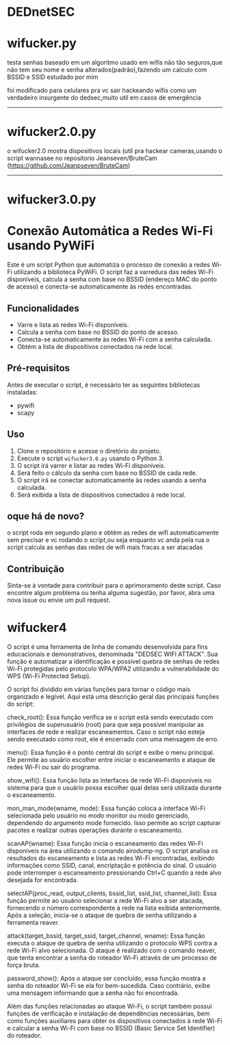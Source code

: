 # DEDnetSEC
# wifucker.py
testa senhas baseado em um algoritmo usado em wifis não tão seguros,que não tem seu nome e senha alterados(padrão),fazendo um calculo com BSSID e SSID estudado por mim

foi modificado para celulares pra vc sair hackeando wifis como um verdadeiro insurgente do dedsec,muito util em casos de emergência
_______________________________________
# wifucker2.0.py

o wifucker2.0 mostra dispositivos locais (util pra hackear cameras,usando o script wannasee no repositorio Jeanseven/BruteCam (https://github.com/Jeanpseven/BruteCam)
_______________________________________
# wifucker3.0.py
# Conexão Automática a Redes Wi-Fi usando PyWiFi

Este é um script Python que automatiza o processo de conexão a redes Wi-Fi utilizando a biblioteca PyWiFi. O script faz a varredura das redes Wi-Fi disponíveis, calcula a senha com base no BSSID (endereço MAC do ponto de acesso) e conecta-se automaticamente às redes encontradas.

## Funcionalidades

- Varre e lista as redes Wi-Fi disponíveis.
- Calcula a senha com base no BSSID do ponto de acesso.
- Conecta-se automaticamente às redes Wi-Fi com a senha calculada.
- Obtém a lista de dispositivos conectados na rede local.

## Pré-requisitos

Antes de executar o script, é necessário ter as seguintes bibliotecas instaladas:

- pywifi
- scapy

## Uso

1. Clone o repositório e acesse o diretório do projeto.
2. Execute o script `wifucker3.0.py` usando o Python 3.
3. O script irá varrer e listar as redes Wi-Fi disponíveis.
4. Será feito o cálculo da senha com base no BSSID de cada rede.
5. O script irá se conectar automaticamente às redes usando a senha calculada.
6. Será exibida a lista de dispositivos conectados à rede local.

## oque há de novo?
o script roda em segundo plano e obtém as redes de wifi automaticamente sem precisar e vc rodando o script,ou seja enquanto vc anda pela rua o script calcula as senhas das redes de wifi mais fracas a ser atacadas

## Contribuição

Sinta-se à vontade para contribuir para o aprimoramento deste script. Caso encontre algum problema ou tenha alguma sugestão, por favor, abra uma nova issue ou envie um pull request.

# wifucker4

O script é uma ferramenta de linha de comando desenvolvida para fins educacionais e demonstrativos, denominada "DEDSEC WIFI ATTACK". Sua função é automatizar a identificação e possível quebra de senhas de redes Wi-Fi protegidas pelo protocolo WPA/WPA2 utilizando a vulnerabilidade do WPS (Wi-Fi Protected Setup).

O script foi dividido em várias funções para tornar o código mais organizado e legível. Aqui está uma descrição geral das principais funções do script:

check_root(): Essa função verifica se o script está sendo executado com privilégios de superusuário (root) para que seja possível manipular as interfaces de rede e realizar escaneamentos. Caso o script não esteja sendo executado como root, ele é encerrado com uma mensagem de erro.

menu(): Essa função é o ponto central do script e exibe o menu principal. Ele permite ao usuário escolher entre iniciar o escaneamento e ataque de redes Wi-Fi ou sair do programa.

show_wifi(): Essa função lista as interfaces de rede Wi-Fi disponíveis no sistema para que o usuário possa escolher qual delas será utilizada durante o escaneamento.

mon_man_mode(wname, mode): Essa função coloca a interface Wi-Fi selecionada pelo usuário no modo monitor ou modo gerenciado, dependendo do argumento mode fornecido. Isso permite ao script capturar pacotes e realizar outras operações durante o escaneamento.

scanAP(wname): Essa função inicia o escaneamento das redes Wi-Fi disponíveis na área utilizando o comando airodump-ng. O script analisa os resultados do escaneamento e lista as redes Wi-Fi encontradas, exibindo informações como SSID, canal, encriptação e potência do sinal. O usuário pode interromper o escaneamento pressionando Ctrl+C quando a rede alvo desejada for encontrada.

selectAP(proc_read, output_clients, bssid_list, ssid_list, channel_list): Essa função permite ao usuário selecionar a rede Wi-Fi alvo a ser atacada, fornecendo o número correspondente à rede na lista exibida anteriormente. Após a seleção, inicia-se o ataque de quebra de senha utilizando a ferramenta reaver.

attack(target_bssid, target_ssid, target_channel, wname): Essa função executa o ataque de quebra de senha utilizando o protocolo WPS contra a rede Wi-Fi alvo selecionada. O ataque é realizado com o comando reaver, que tenta encontrar a senha do roteador Wi-Fi através de um processo de força bruta.

password_show(): Após o ataque ser concluído, essa função mostra a senha do roteador Wi-Fi se ela for bem-sucedida. Caso contrário, exibe uma mensagem informando que a senha não foi encontrada.

Além das funções relacionadas ao ataque Wi-Fi, o script também possui funções de verificação e instalação de dependências necessárias, bem como funções auxiliares para obter os dispositivos conectados à rede Wi-Fi e calcular a senha Wi-Fi com base no BSSID (Basic Service Set Identifier) do roteador.
